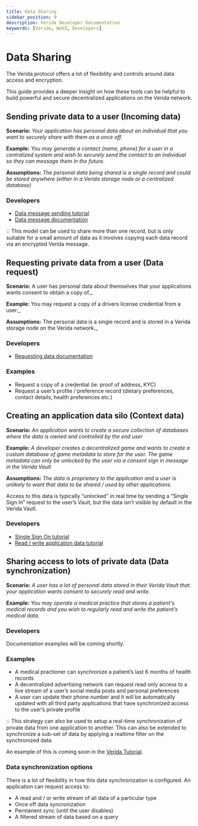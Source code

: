```yaml
---
title: Data Sharing
sidebar_position: 9
description: Verida Developer Documentation
keywords: [Verida, Web3, Developers]
---
```


# Data Sharing

The Verida protocol offers a lot of flexibility and controls around data access and encryption.

This guide provides a deeper insight on how these tools can be helpful to build powerful and secure decentralized applications on the Verida network.

## Sending private data to a user (Incoming data)

**Scenario:** _Your application has personal data about an individual that you want to securely share with them as a once off._

**Example:** _You may generate a contact (name, phone) for a user in a centralized system and wish to securely send the contact to an individual so they can message them in the future._

**Assumptions:** _The personal data being shared is a single record and could be stored anywhere (either in a Verida storage node or a centralized database)_

### Developers

- [Data message sending tutorial](../tutorial/messaging)
- [Data message documentation](../client-sdk/messaging#sending-messages-outbox)

<aside>
💡 This model can be used to share more than one record, but is only suitable for a small amount of data as it involves copying each data record via an encrypted Verida message.

</aside>

## Requesting private data from a user (Data request)

**Scenario:** A user has personal data about themselves that your applications wants consent to obtain a copy of._

**Example:** You may request a copy of a drivers license credential from a user._

**Assumptions:** The personal data is a single record and is stored in a Verida storage node on the Verida network._

### Developers

- [Requesting data documentation](../client-sdk/messaging#requesting-data)

### Examples

- Request a copy of a credential (ie: proof of address, KYC)
- Request a user’s profile / preference record (dietary preferences, contact details, health preferences etc.)

## Creating an application data silo (Context data)

**Scenario:** _An application wants to create a secure collection of databases where the data is owned and controlled by the end user_

**Example:** _A developer creates a decentralized game and wants to create a custom database of game metadata to store for the user. The game metadata can only be unlocked by the user via a consent sign in message in the Verida Vault_

**Assumptions:** _The data is proprietary to the application and a user is unlikely to want that data to be shared / used by other applications._

Access to this data is typically “unlocked” in real time by sending a “Single Sign In” request to the user’s Vault, but the data isn’t visible by default in the Verida Vault.

### Developers

- [Single Sign On tutorial](../tutorial/SSO)
- [Read / write application data tutorial](../tutorial/datastores)

## Sharing access to lots of private data (Data synchronization)

**Scenario:** _A user has a lot of personal data stored in their Verida Vault that your application wants consent to securely read and write._

**Example:** _You may operate a medical practice that stores a patient's medical records and you wish to regularly read and write the patient’s medical data._

### Developers

Documentation examples will be coming shortly.

### Examples

- A medical practioner can synchronize a patient’s last 6 months of health records
- A decentralized advertising network can request read only access to a live stream of a user’s social media posts and personal preferences
- A user can update their phone number and it will be automatically updated with all third party applications that have synchronized access to the user’s private profile

<aside>
💡 This strategy can also be used to setup a real-time synchronization of private data from one application to another. This can also be extended to synchronize a sub-set of data by applying a realtime filter on the synchronized data.

</aside>

An example of this is coming soon in the [Verida Tutorial](../tutorial/introduction).

### Data synchronization options

There is a lot of flexibility in how this data synchronization is configured. An application can request access to:

- A read and / or write stream of all data of a particular type
- Once off data syncronization
- Permanent sync (until the user disables)
- A filtered stream of data based on a query